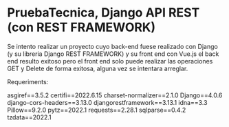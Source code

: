 # PruebaTecnica, Django API REST (con REST FRAMEWORK)

Se intento realizar un proyecto cuyo back-end fuese realizado con Django (y su libreria Django REST FRAMEWORK) y su front end con Vue.js 
el back end resulto exitoso pero el front end solo puede realizar las operaciones GET y Delete de forma exitosa, alguna vez se intentara arreglar.

Requeriments:

asgiref==3.5.2
certifi==2022.6.15
charset-normalizer==2.1.0
Django==4.0.6
django-cors-headers==3.13.0
djangorestframework==3.13.1
idna==3.3
Pillow==9.2.0
pytz==2022.1
requests==2.28.1
sqlparse==0.4.2
tzdata==2022.1
